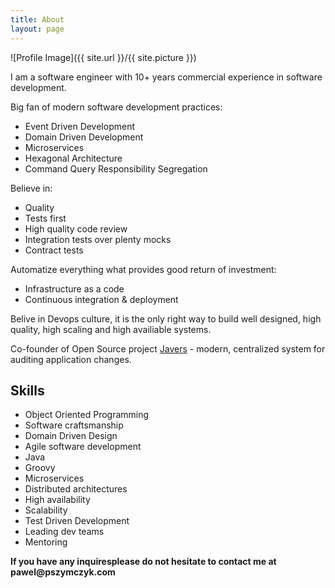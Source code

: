 ```yaml
---
title: About
layout: page
---
```

![Profile Image]({{ site.url }}/{{ site.picture }})

<p>I am a software engineer with 10+ years commercial experience in software development.</p>
<p>Big fan of modern software development practices:
<ul class="skill-list">
	<li>Event Driven Development</li>
	<li>Domain Driven Development</li>
	<li>Microservices</li>
	<li>Hexagonal Architecture</li>
	<li>Command Query Responsibility Segregation</li>
</ul></p>

<p>Believe in:
<ul class="skill-list">
	<li>Quality</li>
	<li>Tests first</li>
	<li>High quality code review</li>  
	<li>Integration tests over plenty mocks</li>
	<li>Contract tests</li>
</ul></p>

<p>Automatize everything what provides good return of investment:
<ul class="skill-list">
  <li>Infrastructure as a code</li>
  <li>Continuous integration & deployment</li>
</ul></p>

<p>Belive in Devops culture, it is the only right way to build well designed, high quality, high scaling and high availiable systems.</p>

<p>Co-founder of Open Source project <a href="https://github.com/javers/javers">Javers</a> - modern,
centralized system for auditing application changes.</p>


<h2>Skills</h2>
<ul class="skill-list">
	<li>Object Oriented Programming</li>
	<li>Software craftsmanship</li>
	<li>Domain Driven Design</li>
	<li>Agile software development</li>
	<li>Java</li>
	<li>Groovy</li>
	<li>Microservices</li>
	<li>Distributed architectures</li>
	<li>High availability</li>
	<li>Scalability</li>
	<li>Test Driven Development</li>
	<li>Leading dev teams</li>
	<li>Mentoring</li>
</ul>

<p><b>If you have any inquiresplease  do not hesitate to contact me at pawel@pszymczyk.com</b></p>
